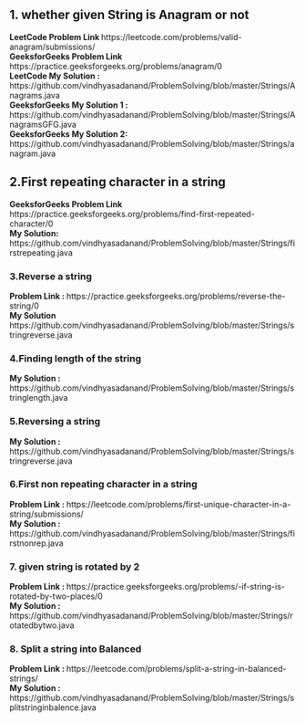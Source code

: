<h2> 1. whether given String is Anagram or not </h2>
<b>LeetCode Problem Link </b> https://leetcode.com/problems/valid-anagram/submissions/ <br>
<b>GeeksforGeeks Problem Link </b> https://practice.geeksforgeeks.org/problems/anagram/0 <br>
<b>LeetCode My Solution : </b> https://github.com/vindhyasadanand/ProblemSolving/blob/master/Strings/Anagrams.java <br>
<b>GeeksforGeeks My Solution 1 : </b>https://github.com/vindhyasadanand/ProblemSolving/blob/master/Strings/AnagramsGFG.java <br>
<b>GeeksforGeeks My Solution 2: </b>https://github.com/vindhyasadanand/ProblemSolving/blob/master/Strings/anagram.java <br>

<h2> 2.First repeating character in a string </h2>
<b>GeeksforGeeks Problem Link </b>https://practice.geeksforgeeks.org/problems/find-first-repeated-character/0 <br>
<b> My Solution: </b> https://github.com/vindhyasadanand/ProblemSolving/blob/master/Strings/firstrepeating.java<br>


<h3>3.Reverse a string </h3>
<b> Problem Link : </b> https://practice.geeksforgeeks.org/problems/reverse-the-string/0 <br>
<b> My Solution</b> https://github.com/vindhyasadanand/ProblemSolving/blob/master/Strings/stringreverse.java <br>

<h3>4.Finding length of the string </h3>
<b> My Solution : </b> https://github.com/vindhyasadanand/ProblemSolving/blob/master/Strings/stringlength.java <br>

<h3>5.Reversing a string </h3>
<b> My Solution : </b> https://github.com/vindhyasadanand/ProblemSolving/blob/master/Strings/stringreverse.java<br>

<h3>6.First non repeating character in a string </h3>
<b> Problem Link : </b>https://leetcode.com/problems/first-unique-character-in-a-string/submissions/ <br>
<b> My Solution : </b>https://github.com/vindhyasadanand/ProblemSolving/blob/master/Strings/firstnonrep.java  <br>


<h3>7. given string is rotated by 2 </h3>
<b> Problem Link : </b>https://practice.geeksforgeeks.org/problems/-if-string-is-rotated-by-two-places/0 <br>
<b> My Solution : </b>https://github.com/vindhyasadanand/ProblemSolving/blob/master/Strings/rotatedbytwo.java <br>

<h3>8. Split a string into Balanced </h3>
<b> Problem Link : </b>  https://leetcode.com/problems/split-a-string-in-balanced-strings/<br>
<b> My Solution : </b> https://github.com/vindhyasadanand/ProblemSolving/blob/master/Strings/splitstringinbalence.java <br>










